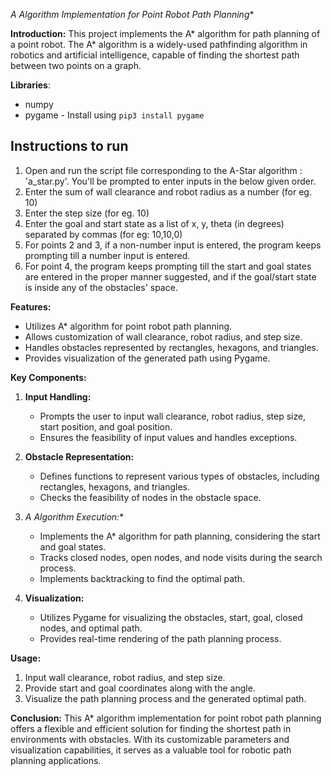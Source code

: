 **A* Algorithm Implementation for Point Robot Path Planning**

**Introduction:**
This project implements the A* algorithm for path planning of a point robot. The A* algorithm is a widely-used pathfinding algorithm in robotics and artificial intelligence, capable of finding the shortest path between two points on a graph.

**Libraries**:
* numpy
* pygame - Install using ```pip3 install pygame```

## Instructions to run
1. Open and run the script file corresponding to the A-Star algorithm : 'a_star.py'. You'll be prompted to enter inputs in the below given order.
2. Enter the sum of wall clearance and robot radius as a number (for eg. 10)
3. Enter the step size (for eg. 10)
4. Enter the goal and start state as a list of x, y, theta (in degrees) separated by commas (for eg: 10,10,0)
5. For points 2 and 3, if a non-number input is entered, the program keeps prompting till a number input is entered.
6. For point 4, the program keeps prompting till the start and goal states are entered in the proper manner suggested, and if the goal/start state is inside any of the obstacles' space.

**Features:**
- Utilizes A* algorithm for point robot path planning.
- Allows customization of wall clearance, robot radius, and step size.
- Handles obstacles represented by rectangles, hexagons, and triangles.
- Provides visualization of the generated path using Pygame.

**Key Components:**
1. **Input Handling:**
   - Prompts the user to input wall clearance, robot radius, step size, start position, and goal position.
   - Ensures the feasibility of input values and handles exceptions.

2. **Obstacle Representation:**
   - Defines functions to represent various types of obstacles, including rectangles, hexagons, and triangles.
   - Checks the feasibility of nodes in the obstacle space.

3. **A* Algorithm Execution:**
   - Implements the A* algorithm for path planning, considering the start and goal states.
   - Tracks closed nodes, open nodes, and node visits during the search process.
   - Implements backtracking to find the optimal path.

4. **Visualization:**
   - Utilizes Pygame for visualizing the obstacles, start, goal, closed nodes, and optimal path.
   - Provides real-time rendering of the path planning process.

**Usage:**
1. Input wall clearance, robot radius, and step size.
2. Provide start and goal coordinates along with the angle.
3. Visualize the path planning process and the generated optimal path.

**Conclusion:**
This A* algorithm implementation for point robot path planning offers a flexible and efficient solution for finding the shortest path in environments with obstacles. With its customizable parameters and visualization capabilities, it serves as a valuable tool for robotic path planning applications.


